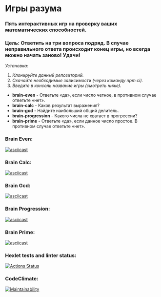 # Игры разума

### Пять интерактивных игр на проверку ваших математических способностей.

### Цель: Ответить на три вопроса подряд. В случае неправильного ответа происходит конец игры, но всегда можно начать заново! Удачи!

_Установка:_

1. _Клонируйте данный репозиторий._
2. _Скачайте необходимые зависимости (через команду npm ci)._
3. _Введите в консоль название игры (смотреть ниже)._

- **brain-even** - Ответьте «да», если число четное, в противном случае ответьте «нет».
- **brain-calc** - Каков результат выражения?
- **brain-gcd** - Найдите наибольший общий делитель.
- **brain-progression** - Какого числа не хватает в прогрессии?
- **brain-prime** - Ответьте «да», если данное число простое. В противном случае ответьте «нет».

### Brain Even:

[![asciicast](https://asciinema.org/a/gcoIxGAN4QdNDI46DnDPvdCZC.svg)](https://asciinema.org/a/gcoIxGAN4QdNDI46DnDPvdCZC)

### Brain Calc:

[![asciicast](https://asciinema.org/a/o6oXNb9vS0W0xQt3wrn7QhsJU.svg)](https://asciinema.org/a/o6oXNb9vS0W0xQt3wrn7QhsJU)

### Brain Gcd:

[![asciicast](https://asciinema.org/a/0cDN9PNWPrZAMIjbfvbrGyog9.svg)](https://asciinema.org/a/0cDN9PNWPrZAMIjbfvbrGyog9)

### Brain Progression:

[![asciicast](https://asciinema.org/a/fbRvSYPEatFe4452USaj4xSE9.svg)](https://asciinema.org/a/fbRvSYPEatFe4452USaj4xSE9)

### Brain Prime:

[![asciicast](https://asciinema.org/a/L3n93ErGWU0sqeuktAZmhX9FT.svg)](https://asciinema.org/a/L3n93ErGWU0sqeuktAZmhX9FT)

### Hexlet tests and linter status:

[![Actions Status](https://github.com/chukichao/frontend-project-44/actions/workflows/hexlet-check.yml/badge.svg)](https://github.com/chukichao/frontend-project-44/actions)

### CodeClimate:

[![Maintainability](https://api.codeclimate.com/v1/badges/7833750f09599b54f834/maintainability)](https://codeclimate.com/github/chukichao/frontend-project-44/maintainability)
